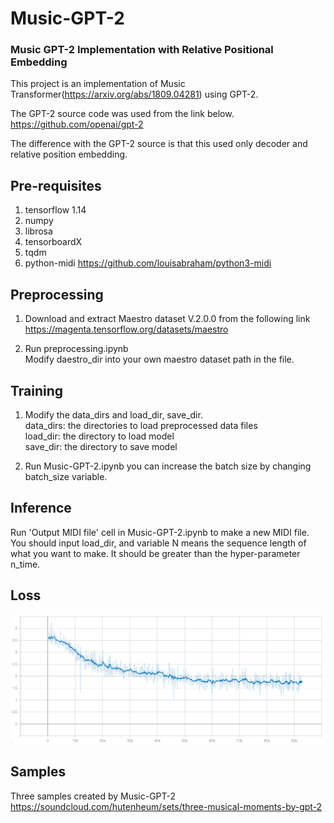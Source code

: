 # Music-GPT-2
### Music GPT-2 Implementation with Relative Positional Embedding

This project is an implementation of Music Transformer(https://arxiv.org/abs/1809.04281) using GPT-2.

The GPT-2 source code was used from the link below.<br/>
https://github.com/openai/gpt-2

The difference with the GPT-2 source is that this used only decoder and relative position embedding.

## Pre-requisites
1. tensorflow 1.14
2. numpy
3. librosa
4. tensorboardX
5. tqdm
6. python-midi
https://github.com/louisabraham/python3-midi

## Preprocessing
1. Download and extract Maestro dataset V.2.0.0 from the following link
https://magenta.tensorflow.org/datasets/maestro

2. Run preprocessing.ipynb<br/>
Modify daestro_dir into your own maestro dataset path in the file.

## Training

1. Modify the data_dirs and load_dir, save_dir.<br/>
data_dirs: the directories to load preprocessed data files<br/>
load_dir: the directory to load model<br/>
save_dir: the directory to save model

2. Run Music-GPT-2.ipynb
you can increase the batch size by changing batch_size variable.

## Inference

Run 'Output MIDI file' cell in Music-GPT-2.ipynb to make a new MIDI file.
You should input load_dir, and variable N means the sequence length of what you want to make. It should be greater than the hyper-parameter n_time.

## Loss
![Training Loss Graph](pics/loss_graph.png)

## Samples
Three samples created by Music-GPT-2<br/>
https://soundcloud.com/hutenheum/sets/three-musical-moments-by-gpt-2
 

